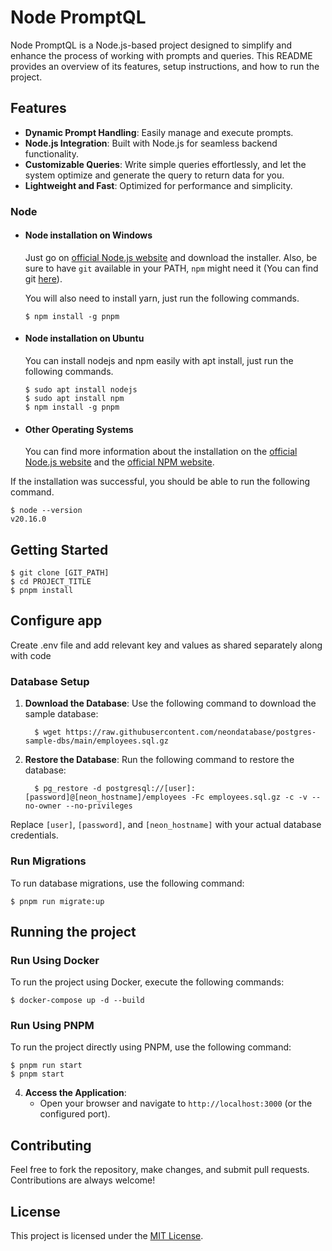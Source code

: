 # Node PromptQL

Node PromptQL is a Node.js-based project designed to simplify and enhance the process of working with prompts and queries. This README provides an overview of its features, setup instructions, and how to run the project.

## Features

- **Dynamic Prompt Handling**: Easily manage and execute prompts.
- **Node.js Integration**: Built with Node.js for seamless backend functionality.
- **Customizable Queries**: Write simple queries effortlessly, and let the system optimize and generate the query to return data for you.
- **Lightweight and Fast**: Optimized for performance and simplicity.

### Node

- #### Node installation on Windows

  Just go on [official Node.js website](https://nodejs.org/) and download the installer.
  Also, be sure to have `git` available in your PATH, `npm` might need it (You can find git [here](https://git-scm.com/)).

  You will also need to install yarn, just run the following commands.

      $ npm install -g pnpm

- #### Node installation on Ubuntu

  You can install nodejs and npm easily with apt install, just run the following commands.

      $ sudo apt install nodejs
      $ sudo apt install npm
      $ npm install -g pnpm

- #### Other Operating Systems
  You can find more information about the installation on the [official Node.js website](https://nodejs.org/) and the [official NPM website](https://npmjs.org/).

If the installation was successful, you should be able to run the following command.

    $ node --version
    v20.16.0

## Getting Started

    $ git clone [GIT_PATH]
    $ cd PROJECT_TITLE
    $ pnpm install

## Configure app

Create .env file and add relevant key and values as shared separately along with code

### Database Setup

1. **Download the Database**:
	Use the following command to download the sample database:

		 $ wget https://raw.githubusercontent.com/neondatabase/postgres-sample-dbs/main/employees.sql.gz

2. **Restore the Database**:
	Run the following command to restore the database:

		 $ pg_restore -d postgresql://[user]:[password]@[neon_hostname]/employees -Fc employees.sql.gz -c -v --no-owner --no-privileges

Replace `[user]`, `[password]`, and `[neon_hostname]` with your actual database credentials.

### Run Migrations

To run database migrations, use the following command:

	$ pnpm run migrate:up

## Running the project

### Run Using Docker

To run the project using Docker, execute the following commands:

	$ docker-compose up -d --build

### Run Using PNPM

To run the project directly using PNPM, use the following command:

	$ pnpm run start
    $ pnpm start


4. **Access the Application**:
	- Open your browser and navigate to `http://localhost:3000` (or the configured port).

## Contributing

Feel free to fork the repository, make changes, and submit pull requests. Contributions are always welcome!

## License

This project is licensed under the [MIT License](LICENSE).
